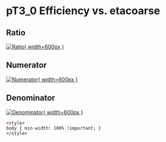 # pT3_0 Efficiency vs. etacoarse

## Ratio

[![Ratio](../mtv/var/pT3_0_eff_etacoarse.png){ width=600px }](../mtv/var/pT3_0_eff_etacoarse.pdf)

## Numerator

[![Numerator](../mtv/num/pT3_0_eff_etacoarse_num.png){ width=600px }](../mtv/num/pT3_0_eff_etacoarse_num.pdf)

## Denominator

[![Denominator](../mtv/den/pT3_0_eff_etacoarse_den.png){ width=600px }](../mtv/den/pT3_0_eff_etacoarse_den.pdf)


``` {=html}
<style>
body { min-width: 100% !important; }
</style>
```
